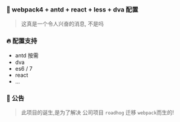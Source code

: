 ### 🚅 webpack4 + antd + react + less + dva 配置
> 这真是一个令人兴奋的消息, 不是吗

### 🔥 配置支持

+ antd 按需
+ dva
+ es6 / 7
+ react
+ ... 

### 🚀 公告

> 此项目的诞生,是为了解决 公司项目 ```roadhog``` 迁移 ```webpack```而生的!
